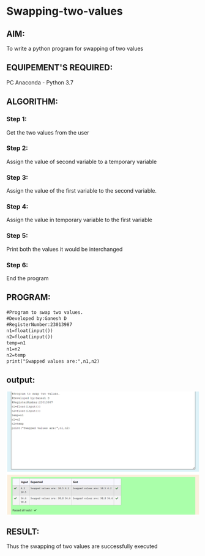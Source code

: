 # Swapping-two-values
## AIM:
To write a python program for swapping of two values
## EQUIPEMENT'S REQUIRED: 
PC
Anaconda - Python 3.7
## ALGORITHM: 
### Step 1:
Get the two values from the user
### Step 2: 
Assign the value of second variable to a temporary variable 
### Step 3: 
Assign the value of the first variable to the second variable.
### Step 4:  
Assign the value in temporary variable to the first variable
### Step 5: 
Print both the values it would be interchanged
### Step 6: 
End the program
## PROGRAM:
```
#Program to swap two values.
#Developed by:Ganesh D
#RegisterNumber:23013987
n1=float(input())
n2=float(input())
temp=n1
n1=n2
n2=temp
print("Swapped values are:",n1,n2)
```
## output:
![Alt text](<swapping output.png>)


## RESULT:
Thus the swapping of two values are successfully executed



